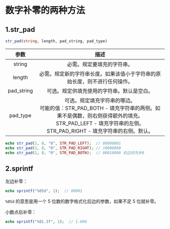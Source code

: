 # 数字补零的两种方法

## 1.str_pad

```php
str_pad(string, length, pad_string, pad_type)
```

| 参数 | 描述 |
| :--: | :--: |
| string | 必需。规定要填充的字符串。 |
| length | 必需。规定新的字符串长度。如果该值小于字符串的原始长度，则不进行任何操作。 |
| pad_string | 可选。规定供填充使用的字符串。默认是空白。 |
| pad_type | 可选。规定填充字符串的哪边。<br/>可能的值：STR_PAD_BOTH - 填充字符串的两侧。如果不是偶数，则右侧获得额外的填充。<br/>STR_PAD_LEFT - 填充字符串的左侧。<br/>STR_PAD_RIGHT - 填充字符串的右侧。默认。 |

```php
echo str_pad(1, 8, "0", STR_PAD_LEFT);  // 00000001
echo str_pad(1, 8, "0", STR_PAD_RIGHT); // 10000000
echo str_pad(1, 8, "0", STR_PAD_BOTH);  // 00010000 右边优先补0
```

## 2.sprintf

左边补零：

```php
echo sprintf("%05d", 1);  // 00001
```

`%05d` 的意思是用一个 5 位数的数字格式化后边的参数，如果不足 5 位就补零。

小数点后补零：

```php
echo sprintf("%01.3f", 1);  // 1.000
```

